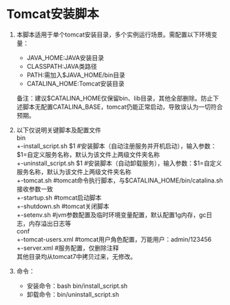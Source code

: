 # Tomcat安装脚本

1. 本脚本适用于单个tomcat安装目录，多个实例运行场景。需配置以下环境变量：  
    * JAVA_HOME:JAVA安装目录
    * CLASSPATH:JAVA类路径
    * PATH:需加入$JAVA_HOME/bin目录
    * CATALINA_HOME:Tomcat安装目录  
    
    备注：建议$CATALINA_HOME仅保留bin、lib目录，其他全部删除。防止下述脚本无配置CATALINA_BASE，tomcat仍能正常启动，导致误认为一切符合预期。

1. 以下仅说明关键脚本及配置文件  
    bin  
     +-install_script.sh $1 #安装脚本（自动注册服务并开机启动），输入参数：$1=自定义服务名称，默认为该文件上两级文件夹名称  
     +-uninstall_script.sh $1 #安装脚本（自动卸载服务），输入参数：$1=自定义服务名称，默认为该文件上两级文件夹名称  
     +-tomcat.sh #tomcat命令执行脚本，与$CATALINA_HOME/bin/catalina.sh接收参数一致  
     +-startup.sh #tomcat启动脚本  
     +-shutdown.sh #tomcat关闭脚本  
     +-setenv.sh #jvm参数配置及临时环境变量配置，默认配置1g内存，gc日志，内存溢出日志等  
     conf  
     +-tomcat-users.xml #tomcat用户角色配置，万能用户：admin/123456  
     +-server.xml #服务配置，仅删除注释  
     其他目录均从tomcat7中拷贝过来，无修改。  
1. 命令：
    * 安装命令：bash bin/install_script.sh
    * 卸载命令：bin/uninstall_script.sh